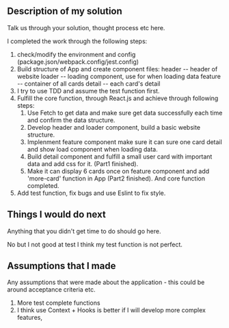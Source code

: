 ## Description of my solution

Talk us through your solution, thought process etc here.

I completed the work through the following steps:
1. check/modify the environment and config (package.json/webpack.config/jest.config)
2. Build structure of App and create component files:
   header -- header of website
   loader -- loading component, use for when loading data
   feature -- container of all cards
   detail -- each card's detail
3. I try to use TDD and assume the test function first.
4. Fulfill the core function, through React.js and achieve through following steps:
   1. Use Fetch to get data and make sure get data successfully each time and confirm the data structure.
   2. Develop header and loader component, build a basic website structure.
   3. Implenment feature component make sure it can sure one card detail and show load component when loading data.
   3. Build detail component and fulfill a small user card with important data and add css for it. (Part1 finished).
   4. Make it can display 6 cards once on feature component and add 'more-card' function in App (Part2 finished). And core function completed.
5. Add test function, fix bugs and use Eslint to fix style. 

## Things I would do next

Anything that you didn't get time to do should go here.

No but I not good at test I think my test function is not perfect.

## Assumptions that I made

Any assumptions that were made about the application - this could be around acceptance criteria etc.

1. More test complete functions
2. I think use Context + Hooks is better if I will develop more complex features,
